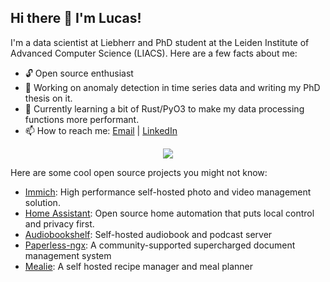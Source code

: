 ## Hi there 👋 I'm Lucas!

I'm a data scientist at Liebherr and PhD student at the Leiden Institute of Advanced Computer Science (LIACS). Here are a few facts about me:
- 🔓 Open source enthusiast
- 🔭 Working on anomaly detection in time series data and writing my PhD thesis on it.
- 🌱 Currently learning a bit of Rust/PyO3 to make my data processing functions more performant.
- 📫 How to reach me: [Email](mailto:l.ferreira.correia@liacs.leidenuniv.nl) | [LinkedIn](https://www.linkedin.com/in/lcs-crr/)

<p align="center">
  <a href="https://skillicons.dev">
    <img src="https://skillicons.dev/icons?i=py,tensorflow,pytorch,sklearn,matlab,rust,anaconda,git,github,latex,linux,ubuntu,windows,md" />
  </a>
</p>

Here are some cool open source projects you might not know:
- [Immich](https://github.com/immich-app/immich): High performance self-hosted photo and video management solution.
- [Home Assistant](https://github.com/home-assistant/core): Open source home automation that puts local control and privacy first. 
- [Audiobookshelf](https://github.com/advplyr/audiobookshelf): Self-hosted audiobook and podcast server 
- [Paperless-ngx](https://github.com/paperless-ngx/paperless-ngx): A community-supported supercharged document management system
- [Mealie](https://github.com/mealie-recipes/mealie): A self hosted recipe manager and meal planner